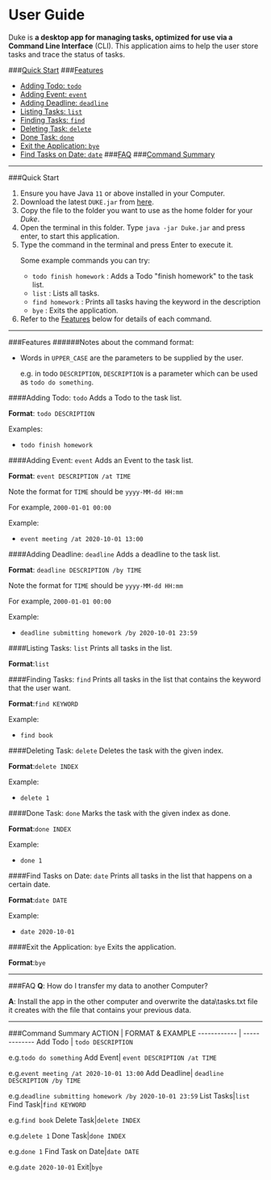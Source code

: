 # User Guide
Duke is __a desktop app for managing tasks,
optimized for use via a Command Line Interface__ (CLI). 
This application aims to help the user store tasks and trace the status of tasks.

###[Quick Start](#quick-start)
###[Features](#features) 
* [Adding Todo: `todo`](#adding-todo-todo)
* [Adding Event: `event`](#adding-event-event)
* [Adding Deadline: `deadline`](#adding-deadline-deadline)
* [Listing Tasks: `list`](#listing-tasks-list)
* [Finding Tasks: `find`](#finding-tasks-find)
* [Deleting Task: `delete`](#deleting-task-delete)
* [Done Task: `done`](#done-task-done)
* [Exit the Application: `bye`](#exit-the-application-bye)
* [Find Tasks on Date: `date`](#find-tasks-on-date-date)
###[FAQ](#faq)
###[Command Summary](#command-summary)
___
###Quick Start

1. Ensure you have Java `11` or above installed in your Computer.
1. Download the latest `DUKE.jar` from [here](https://github.com/Lee-Juntong/ip/releases/tag/v0.2).
1. Copy the file to the folder you want to use as the home folder for your *Duke*.
1. Open the terminal in this folder. Type `java -jar Duke.jar` and press enter, to start this application.
1. Type the command in the terminal and press Enter to execute it. <p>
    Some example commands you can try: <p>
    * `todo finish homework` : Adds a Todo "finish homework" to the task list.
    * `list` : Lists all tasks.
    * `find homework` : Prints all tasks having the keyword in the description
    * `bye` : Exits the application.
1. Refer to the [Features](#features) below for details of each command.    
___
###Features
######Notes about the command format:

* Words in `UPPER_CASE` are the parameters to be supplied by the user.<p>
e.g. in todo `DESCRIPTION`, `DESCRIPTION` is a parameter which can be used as `todo do something`.

####Adding Todo: `todo`
Adds a Todo to the task list.<p>
**Format**: `todo DESCRIPTION`<p>
Examples:<p>
* `todo finish homework`

####Adding Event: `event`
Adds an Event to the task list.<p>
**Format**: `event DESCRIPTION /at TIME`<p>
Note the format for `TIME` should be `yyyy-MM-dd HH:mm`<p>
For example, `2000-01-01 00:00`<p>
Example:<p>
* `event meeting /at 2020-10-01 13:00`

####Adding Deadline: `deadline`
Adds a deadline to the task list.<p>
**Format**: `deadline DESCRIPTION /by TIME`<p>
Note the format for `TIME` should be `yyyy-MM-dd HH:mm`<p>
For example, `2000-01-01 00:00`<p>
Example:<p>
* `deadline submitting homework /by 2020-10-01 23:59`

####Listing Tasks: `list`
Prints all tasks in the list.<p>
**Format**:`list`

####Finding Tasks: `find`
Prints all tasks in the list that contains the keyword that the user want.<p>
**Format**:`find KEYWORD`<p>
Example:<p>
* `find book`

####Deleting Task: `delete`
Deletes the task with the given index.<p>
**Format**:`delete INDEX`<p>
Example:<p>
* `delete 1`

####Done Task: `done`
Marks the task with the given index as done.<p>
**Format**:`done INDEX`<p>
Example:<p>
* `done 1`

####Find Tasks on Date: `date`
Prints all tasks in the list that happens on a certain date.<p>
**Format**:`date DATE`<p>
Example:<p>
* `date 2020-10-01`

####Exit the Application: `bye`
Exits the application.<p>
**Format**:`bye`
___
###FAQ
**Q**: How do I transfer my data to another Computer?<p>
**A**: Install the app in the other computer and overwrite the data\tasks.txt file it creates with the file that contains your previous data.
___
###Command Summary
ACTION | FORMAT & EXAMPLE
------------ | -------------
Add Todo | `todo DESCRIPTION`<p> e.g.`todo do something`
Add Event| `event DESCRIPTION /at TIME`<p> e.g.`event meeting /at 2020-10-01 13:00`
Add Deadline| `deadline DESCRIPTION /by TIME`<p> e.g.`deadline submitting homework /by 2020-10-01 23:59`
List Tasks|`list`
Find Task|`find KEYWORD`<p> e.g.`find book`
Delete Task|`delete INDEX`<p> e.g.`delete 1`
Done Task|`done INDEX`<p> e.g.`done 1`
Find Task on Date|`date DATE`<p> e.g.`date 2020-10-01`
Exit|`bye`
